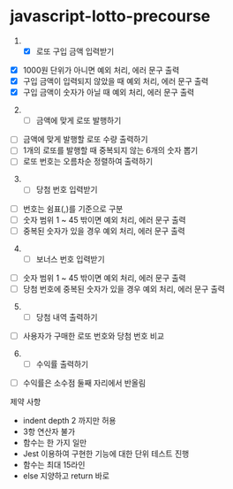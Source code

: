 # javascript-lotto-precourse

1. - [x] 로또 구입 금액 입력받기

- [x] 1000원 단위가 아니면 예외 처리, 에러 문구 출력
- [x] 구입 금액이 입력되지 않았을 때 예외 처리, 에러 문구 출력
- [x] 구입 금액이 숫자가 아닐 때 예외 처리, 에러 문구 출력

2. - [ ] 금액에 맞게 로또 발행하기

- [ ] 금액에 맞게 발행할 로또 수량 출력하기
- [ ] 1개의 로또를 발행할 때 중복되지 않는 6개의 숫자 뽑기
- [ ] 로또 번호는 오름차순 정렬하여 출력하기

3. - [ ] 당첨 번호 입력받기

- [ ] 번호는 쉼표(,)를 기준으로 구분
- [ ] 숫자 범위 1 ~ 45 밖이면 예외 처리, 에러 문구 출력
- [ ] 중복된 숫자가 있을 경우 예외 처리, 에러 문구 출력

4. - [ ] 보너스 번호 입력받기

- [ ] 숫자 범위 1 ~ 45 밖이면 예외 처리, 에러 문구 출력
- [ ] 당첨 번호에 중복된 숫자가 있을 경우 예외 처리, 에러 문구 출력

5. - [ ] 당첨 내역 출력하기

- [ ] 사용자가 구매한 로또 번호와 당첨 번호 비교

6. - [ ] 수익률 출력하기

- [ ] 수익률은 소수점 둘째 자리에서 반올림

제약 사항

- indent depth 2 까지만 허용
- 3항 연산자 불가
- 함수는 한 가지 일만
- Jest 이용하여 구현한 기능에 대한 단위 테스트 진행
- 함수는 최대 15라인
- else 지양하고 return 바로
